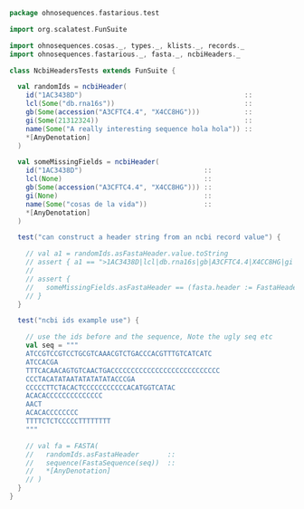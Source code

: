 
```scala
package ohnosequences.fastarious.test

import org.scalatest.FunSuite

import ohnosequences.cosas._, types._, klists._, records._
import ohnosequences.fastarious._, fasta._, ncbiHeaders._

class NcbiHeadersTests extends FunSuite {

  val randomIds = ncbiHeader(
    id("1AC3438D")                                        ::
    lcl(Some("db.rna16s"))                                ::
    gb(Some(accession("A3CFTC4.4", "X4CC8HG")))           ::
    gi(Some(21312324))                                    ::
    name(Some("A really interesting sequence hola hola")) ::
    *[AnyDenotation]
  )

  val someMissingFields = ncbiHeader(
    id("1AC3438D")                              ::
    lcl(None)                                   ::
    gb(Some(accession("A3CFTC4.4", "X4CC8HG"))) ::
    gi(None)                                    ::
    name(Some("cosas de la vida"))              ::
    *[AnyDenotation]
  )

  test("can construct a header string from an ncbi record value") {

    // val a1 = randomIds.asFastaHeader.value.toString
    // assert { a1 == ">1AC3438D|lcl|db.rna16s|gb|A3CFTC4.4|X4CC8HG|gi|21312324 A really interesting sequence hola hola" }
    //
    // assert {
    //   someMissingFields.asFastaHeader == (fasta.header := FastaHeader("1AC3438D|gb|A3CFTC4.4|X4CC8HG cosas de la vida"))
    // }
  }

  test("ncbi ids example use") {

    // use the ids before and the sequence, Note the ugly seq etc
    val seq = """
    ATCCGTCCGTCCTGCGTCAAACGTCTGACCCACGTTTGTCATCATC
    ATCCACGA
    TTTCACAACAGTGTCAACTGACCCCCCCCCCCCCCCCCCCCCCCCCCC
    CCCTACATATAATATATATATACCCGA
    CCCCCTTCTACACTCCCCCCCCCCCACATGGTCATAC
    ACACACCCCCCCCCCCCCC
    AACT
    ACACACCCCCCCC
    TTTTCTCTCCCCCTTTTTTTT
    """

    // val fa = FASTA(
    //   randomIds.asFastaHeader       ::
    //   sequence(FastaSequence(seq))  ::
    //   *[AnyDenotation]
    // )
  }
}

```




[test/scala/DNA.scala]: DNA.scala.md
[test/scala/NcbiHeadersTests.scala]: NcbiHeadersTests.scala.md
[test/scala/FastqTests.scala]: FastqTests.scala.md
[test/scala/FastaTests.scala]: FastaTests.scala.md
[test/scala/QualityScores.scala]: QualityScores.scala.md
[main/scala/DNAQ.scala]: ../../main/scala/DNAQ.scala.md
[main/scala/quality.scala]: ../../main/scala/quality.scala.md
[main/scala/DNA.scala]: ../../main/scala/DNA.scala.md
[main/scala/package.scala]: ../../main/scala/package.scala.md
[main/scala/fasta.scala]: ../../main/scala/fasta.scala.md
[main/scala/fastq.scala]: ../../main/scala/fastq.scala.md
[main/scala/SequenceQuality.scala]: ../../main/scala/SequenceQuality.scala.md
[main/scala/utils.scala]: ../../main/scala/utils.scala.md
[main/scala/sequence.scala]: ../../main/scala/sequence.scala.md
[main/scala/ncbiHeaders.scala]: ../../main/scala/ncbiHeaders.scala.md